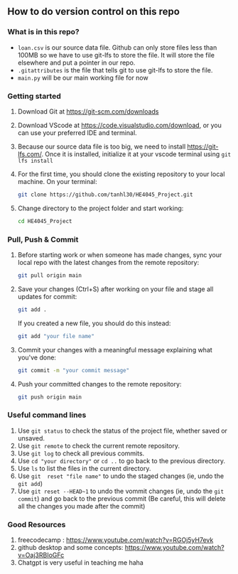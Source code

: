 ## How to do version control on this repo

### What is in this repo?
- `loan.csv` is our source data file. Github can only store files less than 100MB so we have to use git-lfs to store the file. It will store the file elsewhere and put a pointer in our repo. 
- `.gitattributes` is the file that tells git to use git-lfs to store the file.
- `main.py` will be our main working file for now 

### Getting started
1. Download Git at https://git-scm.com/downloads
2. Download VScode at https://code.visualstudio.com/download, or you can use your preferred IDE and terminal.
3. Because our source data file is too big, we need to install https://git-lfs.com/. Once it is installed, initialize it at your vscode terminal using `git lfs install`
4. For the first time, you should clone the existing repository to your local machine. On your terminal:

    ```bash
    git clone https://github.com/tanhl30/HE4045_Project.git
    ```

5. Change directory to the project folder and start working:

    ```bash
    cd HE4045_Project
    ```

### Pull, Push & Commit
1. Before starting work or when someone has made changes, sync your local repo with the latest changes from the remote repository:

    ```bash
    git pull origin main
    ```

2. Save your changes (Ctrl+S) after working on your file and stage all updates for commit:

    ```bash
    git add .
    ```

    If you created a new file, you should do this instead:

    ```bash
    git add "your file name"
    ```

3. Commit your changes with a meaningful message explaining what you've done:

    ```bash
    git commit -m "your commit message"
    ```

4. Push your committed changes to the remote repository:

    ```bash
    git push origin main
    ```

### Useful command lines 
1. Use `git status` to check the status of the project file, whether saved or unsaved.
2. Use `git remote` to check the current remote repository.
3. Use `git log` to check all previous commits.
4. Use `cd "your directory"` or `cd ..` to go back to the previous directory.
5. Use `ls` to list the files in the current directory.
6. Use `git  reset "file name"` to undo the staged changes (ie, undo the `git add`)
7. Use `git reset --HEAD~1` to undo the vommit changes (ie, undo the `git commit`) and go back to the previous commit (Be careful, this will delete all the changes you made after the commit)

### Good Resources
1. freecodecamp : https://www.youtube.com/watch?v=RGOj5yH7evk
2. github desktop and some concepts: https://www.youtube.com/watch?v=Oaj3RBIoGFc 
3. Chatgpt is very useful in teaching me haha